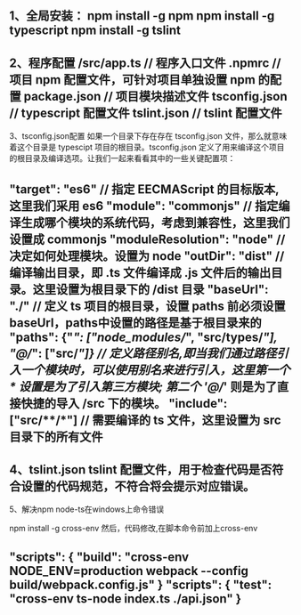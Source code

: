 1、全局安装：
npm install -g npm
npm install -g typescript
npm install -g tslint
--------------------- 

2、程序配置
/src/app.ts // 程序入口文件
.npmrc // 项目 npm 配置文件，可针对项目单独设置 npm 的配置
package.json // 项目模块描述文件
tsconfig.json // typescript 配置文件
tslint.json // tslint 配置文件
--------------------- 

3、tsconfig.json配置
如果一个目录下存在存在 tsconfig.json 文件，那么就意味着这个目录是 typescipt 项目的根目录。tsconfig.json 定义了用来编译这个项目的根目录及编译选项。让我们一起来看看其中的一些关键配置项：

"target": "es6" // 指定 EECMAScript 的目标版本, 这里我们采用 es6
"module": "commonjs" // 指定编译生成哪个模块的系统代码，考虑到兼容性，这里我们设置成 commonjs
"moduleResolution": "node" // 决定如何处理模块。设置为 node
"outDir": "dist" // 编译输出目录，即 .ts 文件编译成 .js 文件后的输出目录。这里设置为根目录下的 /dist 目录
"baseUrl": "./" // 定义 ts 项目的根目录，设置 paths 前必须设置 baseUrl，paths中设置的路径是基于根目录来的
"paths": {"*": ["node_modules/*", "src/types/*"], "@/*": ["src/*"]} // 定义路径别名,即当我们通过路径引入一个模块时，可以使用别名来进行引入，这里第一个 * 设置是为了引入第三方模块; 第二个 '@/*' 则是为了直接快捷的导入 /src 下的模块。
"include": ["src/**/*"] // 需要编译的 ts 文件，这里设置为 src 目录下的所有文件
--------------------- 
4、tslint.json
tslint 配置文件，用于检查代码是否符合设置的代码规范，不符合将会提示对应错误。
--------------------- 

5、解决npm node-ts在windows上命令错误

npm install -g cross-env
然后，代码修改,在脚本命令前加上cross-env

  "scripts": {
    "build": "cross-env NODE_ENV=production webpack --config build/webpack.config.js"
  }
  "scripts": {
    "test": "cross-env ts-node index.ts ./api.json"
  }
--------------------- 

